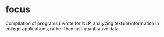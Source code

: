 # focus

Compilation of programs I wrote for NLP, analyzing textual information in college applications, rather than just quantitative data.
